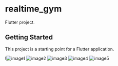 # realtime_gym

Flutter project.

## Getting Started

This project is a starting point for a Flutter application.

!![image1](https://user-images.githubusercontent.com/80399640/224468051-c2dfab5c-8031-405b-b834-d58a21ddabf2.jpeg)
![image2](https://user-images.githubusercontent.com/80399640/224468052-35738b9d-7998-433e-9b8e-83127ce34121.jpeg)
![image3](https://user-images.githubusercontent.com/80399640/224468043-adce2c18-4ae6-4d28-bbce-a578aac6fbb9.jpeg)
![image4](https://user-images.githubusercontent.com/80399640/224468047-e85a4c91-5286-48cd-a4ec-3503448a3564.jpeg)
![image5](https://user-images.githubusercontent.com/80399640/224468048-ba119d91-a6c2-4394-a1de-4e17ef3a84f3.jpeg)
